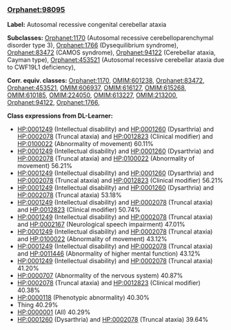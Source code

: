 
### [Orphanet:98095](http://www.orpha.net/ORDO/Orphanet_98095)
**Label:** Autosomal recessive congenital cerebellar ataxia

**Subclasses:** [Orphanet:1170](http://www.orpha.net/ORDO/Orphanet_1170) (Autosomal recessive cerebelloparenchymal disorder type 3), [Orphanet:1766](http://www.orpha.net/ORDO/Orphanet_1766) (Dysequilibrium syndrome), [Orphanet:83472](http://www.orpha.net/ORDO/Orphanet_83472) (CAMOS syndrome), [Orphanet:94122](http://www.orpha.net/ORDO/Orphanet_94122) (Cerebellar ataxia, Cayman type), [Orphanet:453521](http://www.orpha.net/ORDO/Orphanet_453521) (Autosomal recessive cerebellar ataxia due to CWF19L1 deficiency), 

**Corr. equiv. classes:** [Orphanet:1170](http://www.orpha.net/ORDO/Orphanet_1170), [OMIM:601238](http://purl.obolibrary.org/obo/OMIM_601238), [Orphanet:83472](http://www.orpha.net/ORDO/Orphanet_83472), [Orphanet:453521](http://www.orpha.net/ORDO/Orphanet_453521), [OMIM:606937](http://purl.obolibrary.org/obo/OMIM_606937), [OMIM:616127](http://purl.obolibrary.org/obo/OMIM_616127), [OMIM:615268](http://purl.obolibrary.org/obo/OMIM_615268), [OMIM:610185](http://purl.obolibrary.org/obo/OMIM_610185), [OMIM:224050](http://purl.obolibrary.org/obo/OMIM_224050), [OMIM:613227](http://purl.obolibrary.org/obo/OMIM_613227), [OMIM:213200](http://purl.obolibrary.org/obo/OMIM_213200), [Orphanet:94122](http://www.orpha.net/ORDO/Orphanet_94122), [Orphanet:1766](http://www.orpha.net/ORDO/Orphanet_1766), 

**Class expressions from DL-Learner:**

- [HP:0001249](http://purl.obolibrary.org/obo/HP_0001249) (Intellectual disability) and [HP:0001260](http://purl.obolibrary.org/obo/HP_0001260) (Dysarthria) and [HP:0002078](http://purl.obolibrary.org/obo/HP_0002078) (Truncal ataxia) and [HP:0012823](http://purl.obolibrary.org/obo/HP_0012823) (Clinical modifier) and [HP:0100022](http://purl.obolibrary.org/obo/HP_0100022) (Abnormality of movement) 60.11%
- [HP:0001249](http://purl.obolibrary.org/obo/HP_0001249) (Intellectual disability) and [HP:0001260](http://purl.obolibrary.org/obo/HP_0001260) (Dysarthria) and [HP:0002078](http://purl.obolibrary.org/obo/HP_0002078) (Truncal ataxia) and [HP:0100022](http://purl.obolibrary.org/obo/HP_0100022) (Abnormality of movement) 56.21%
- [HP:0001249](http://purl.obolibrary.org/obo/HP_0001249) (Intellectual disability) and [HP:0001260](http://purl.obolibrary.org/obo/HP_0001260) (Dysarthria) and [HP:0002078](http://purl.obolibrary.org/obo/HP_0002078) (Truncal ataxia) and [HP:0012823](http://purl.obolibrary.org/obo/HP_0012823) (Clinical modifier) 56.21%
- [HP:0001249](http://purl.obolibrary.org/obo/HP_0001249) (Intellectual disability) and [HP:0001260](http://purl.obolibrary.org/obo/HP_0001260) (Dysarthria) and [HP:0002078](http://purl.obolibrary.org/obo/HP_0002078) (Truncal ataxia) 53.18%
- [HP:0001249](http://purl.obolibrary.org/obo/HP_0001249) (Intellectual disability) and [HP:0002078](http://purl.obolibrary.org/obo/HP_0002078) (Truncal ataxia) and [HP:0012823](http://purl.obolibrary.org/obo/HP_0012823) (Clinical modifier) 50.74%
- [HP:0001249](http://purl.obolibrary.org/obo/HP_0001249) (Intellectual disability) and [HP:0002078](http://purl.obolibrary.org/obo/HP_0002078) (Truncal ataxia) and [HP:0002167](http://purl.obolibrary.org/obo/HP_0002167) (Neurological speech impairment) 47.01%
- [HP:0001249](http://purl.obolibrary.org/obo/HP_0001249) (Intellectual disability) and [HP:0002078](http://purl.obolibrary.org/obo/HP_0002078) (Truncal ataxia) and [HP:0100022](http://purl.obolibrary.org/obo/HP_0100022) (Abnormality of movement) 43.12%
- [HP:0001249](http://purl.obolibrary.org/obo/HP_0001249) (Intellectual disability) and [HP:0002078](http://purl.obolibrary.org/obo/HP_0002078) (Truncal ataxia) and [HP:0011446](http://purl.obolibrary.org/obo/HP_0011446) (Abnormality of higher mental function) 43.12%
- [HP:0001249](http://purl.obolibrary.org/obo/HP_0001249) (Intellectual disability) and [HP:0002078](http://purl.obolibrary.org/obo/HP_0002078) (Truncal ataxia) 41.20%
- [HP:0000707](http://purl.obolibrary.org/obo/HP_0000707) (Abnormality of the nervous system) 40.87%
- [HP:0002078](http://purl.obolibrary.org/obo/HP_0002078) (Truncal ataxia) and [HP:0012823](http://purl.obolibrary.org/obo/HP_0012823) (Clinical modifier) 40.38%
- [HP:0000118](http://purl.obolibrary.org/obo/HP_0000118) (Phenotypic abnormality) 40.30%
- Thing 40.29%
- [HP:0000001](http://purl.obolibrary.org/obo/HP_0000001) (All) 40.29%
- [HP:0001260](http://purl.obolibrary.org/obo/HP_0001260) (Dysarthria) and [HP:0002078](http://purl.obolibrary.org/obo/HP_0002078) (Truncal ataxia) 39.64%


